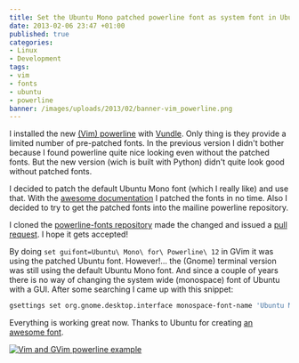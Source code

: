 ```yaml
---
title: Set the Ubuntu Mono patched powerline font as system font in Ubuntu
date: 2013-02-06 23:47 +01:00
published: true
categories:
- Linux
- Development
tags:
- vim
- fonts
- ubuntu
- powerline
banner: /images/uploads/2013/02/banner-vim_powerline.png
---
```


I installed the new [(Vim) powerline](https://github.com/Lokaltog/powerline) with [Vundle](https://github.com/gmarik/vundle). Only thing is they provide a limited number of pre-patched fonts. In the previous version I didn't bother because I found powerline quite nice looking even without the patched fonts. But the new version (wich is built with Python) didn't quite look good without patched fonts.

I decided to patch the default Ubuntu Mono font (which I really like) and use that. With the [awesome documentation](http://lokaltog.github.com/powerline/fontpatching.html) I patched the fonts in no time. Also I decided to try to get the patched fonts into the mailine powerline repository.

I cloned the [powerline-fonts repository](https://github.com/Lokaltog/powerline-fonts) made the changed and issued a [pull request](https://github.com/Lokaltog/powerline-fonts/pull/13). I hope it gets accepted!

By doing `set guifont=Ubuntu\ Mono\ for\ Powerline\ 12` in GVim it was using the patched Ubuntu font. However!... the (Gnome) terminal version was still using the default Ubuntu Mono font. And since a couple of years there is no way of changing the system wide (monospace) font of Ubuntu with a GUI. After some searching I came up with this snippet:

``` bash
gsettings set org.gnome.desktop.interface monospace-font-name 'Ubuntu Mono for Powerline 13'
```

Everything is working great now. Thanks to Ubuntu for creating [an awesome font](http://font.ubuntu.com/).

[![Vim and GVim powerline example](/images/uploads/2013/02/vim-and-gvim-powerline-example.jpg)](/images/uploads/2013/02/vim-and-gvim-powerline-example.jpg)